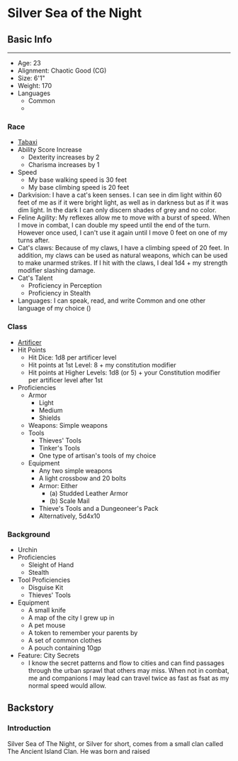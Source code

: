 Silver Sea of the Night
========================

## Basic Info
--------
 - Age: 23
 - Alignment: Chaotic Good (CG)
 - Size: 6'1"
 - Weight: 170
 - Languages
     - Common
     - 
### Race
 - [Tabaxi](http://dnd5e.wikidot.com/lineage:tabaxi)
 -  Ability Score Increase
     -  Dexterity increases by 2
     -  Charisma increases by 1
 -  Speed
     -  My base walking speed is 30 feet
     -  My base climbing speed is 20 feet
 -  Darkvision: I have a cat's keen senses. I can see in dim light within 60 feet of me as if it were bright light, as well as in darkness but as if it was dim light. In the dark I can only discern shades of grey and no color.
 -  Feline Agility: My reflexes allow me to move with a burst of speed. When I move in combat, I can double my speed until the end of the turn. However once used, I can't use it again until I move 0 feet on one of my turns after.
 -  Cat's claws: Because of my claws, I have a climbing speed of 20 feet. In addition, my claws can be used as natural weapons, which can be used to make unarmed strikes. If I hit with the claws, I deal 1d4 + my strength modifier slashing damage.
 -  Cat's Talent
     -  Proficiency in Perception
     -  Proficiency in Stealth
 -  Languages: I can speak, read, and write Common and one other language of my choice ()

### Class
 - [Artificer](http://dnd5e.wikidot.com/artificer)
 - Hit Points
     - Hit Dice: 1d8 per artificer level
     - Hit points at 1st Level: 8 + my constitution modifier
     - Hit points at Higher Levels: 1d8 (or 5) + your Constitution modifier per artificer level after 1st
 - Proficiencies
     - Armor
         - Light
         - Medium
         - Shields
     - Weapons: Simple weapons
     - Tools
         - Thieves' Tools
         - Tinker's Tools
         - One type of artisan's tools of my choice
     - Equipment
         - Any two simple weapons
         - A light crossbow and 20 bolts
         - Armor: Either
             - (a) Studded Leather Armor
             - (b) Scale Mail
         - Thieve's Tools and a Dungeoneer's Pack
         - Alternatively, 5d4x10

### Background
 - Urchin
 - Proficiencies
     - Sleight of Hand
     - Stealth
 - Tool Proficiencies
     -  Disguise Kit
     -  Thieves' Tools
 -  Equipment
     -  A small knife
     -  A map of the city I grew up in
     -  A pet mouse
     -  A token to remember your parents by
     -  A set of common clothes
     -  A pouch containing 10gp
 -  Feature: City Secrets
     -  I know the secret patterns and flow to cities and can find passages through the urban sprawl that others may miss. When not in combat, me and companions I may lead can travel twice as fast as fsat as my normal speed would allow.

## Backstory

### Introduction
Silver Sea of The Night, or Silver for short, comes from a small clan called The Ancient Island Clan. He was born and raised 

